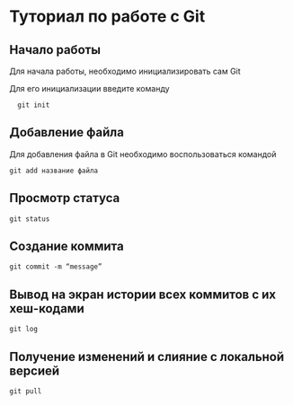 # Туториал по работе с Git

## Начало работы

Для начала работы, необходимо инициализировать сам Git

Для его инициализации введите команду 

```
  git init
```

## Добавление файла

Для добавления файла в Git необходимо воспользоваться командой 

```
git add название файла
```
## Просмотр статуса
```
git status 
```
## Cоздание коммита
```
git commit -m “message” 
```
## Вывод на экран истории всех коммитов с их хеш-кодами
```
git log 
```
## Получение изменений и слияние с локальной версией
```
git pull 
```